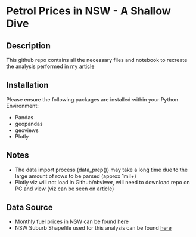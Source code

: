 # Petrol Prices in NSW - A Shallow Dive

## Description
This github repo contains all the necessary files and notebook to recreate the analysis performed in [my article](https://medium.com/@bienebonia/petrol-prices-in-nsw-a-shallow-dive-6fc01158c370)

## Installation
Please ensure the following packages are installed within your Python Environment:
- Pandas
- geopandas
- geoviews
- Plotly

## Notes
- The data import process (data_prep()) may take a long time due to the large amount of rows to be parsed (approx 1mil+)
- Plotly viz will  not load in Github/nbviwer, will need to download repo on PC and view (viz can be seen on article)


## Data Source
- Monthly fuel prices in NSW can be found [here](https://data.nsw.gov.au/data/dataset/fuel-check)
- NSW Suburb Shapefile used for this analysis can be found [here](https://data.gov.au/dataset/ds-dga-91e70237-d9d1-4719-a82f-e71b811154c6/distribution/dist-dga-5f5ca807-0586-4b93-87dd-891691985272/?q=)
